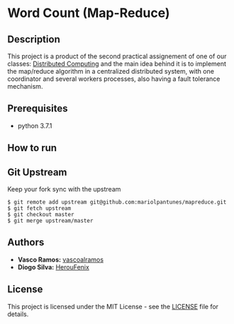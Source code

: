 # Word Count (Map-Reduce)

## Description

This project is a product of the second practical assignement of one of our classes: [Distributed Computing](https://www.ua.pt/en/uc/12273) and the main idea behind it is to implement the map/reduce algorithm in a centralized distributed system, with one coordinator and several workers processes, also having a fault tolerance mechanism.

## Prerequisites
* python 3.7.1

## How to run

## Git Upstream

Keep your fork sync with the upstream

```console
$ git remote add upstream git@github.com:mariolpantunes/mapreduce.git
$ git fetch upstream
$ git checkout master
$ git merge upstream/master
```

## Authors

* **Vasco Ramos:** [vascoalramos](https://github.com/vascoalramos)
* **Diogo Silva:** [HerouFenix](https://github.com/HerouFenix)

## License

This project is licensed under the MIT License - see the [LICENSE](LICENSE) file for details.
